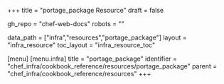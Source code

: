 +++
title = "portage_package Resource"
draft = false

gh_repo = "chef-web-docs"
robots = ""

data_path = ["infra","resources","portage_package"]
layout = "infra_resource"
toc_layout = "infra_resource_toc"


[menu]
  [menu.infra]
    title = "portage_package"
    identifier = "chef_infra/cookbook_reference/resources/portage_package"
    parent = "chef_infra/cookbook_reference/resources"
+++

<!-- The contents of this page are automatically generated from the portage_package.yaml file in the data directory. -->
<!-- To suggest a change, edit the https://github.com/chef/chef/blob/master/lib/chef/resource/portage_package.rb file
      and submit a pull request to the https://github.com/chef/chef repository. -->
